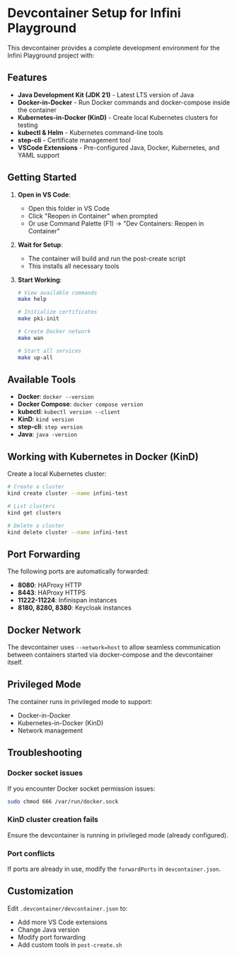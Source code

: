 # Devcontainer Setup for Infini Playground

This devcontainer provides a complete development environment for the Infini Playground project with:

## Features

- **Java Development Kit (JDK 21)** - Latest LTS version of Java
- **Docker-in-Docker** - Run Docker commands and docker-compose inside the container
- **Kubernetes-in-Docker (KinD)** - Create local Kubernetes clusters for testing
- **kubectl & Helm** - Kubernetes command-line tools
- **step-cli** - Certificate management tool
- **VSCode Extensions** - Pre-configured Java, Docker, Kubernetes, and YAML support

## Getting Started

1. **Open in VS Code**: 
   - Open this folder in VS Code
   - Click "Reopen in Container" when prompted
   - Or use Command Palette (F1) → "Dev Containers: Reopen in Container"

2. **Wait for Setup**: 
   - The container will build and run the post-create script
   - This installs all necessary tools

3. **Start Working**:
   ```bash
   # View available commands
   make help
   
   # Initialize certificates
   make pki-init
   
   # Create Docker network
   make wan
   
   # Start all services
   make up-all
   ```

## Available Tools

- **Docker**: `docker --version`
- **Docker Compose**: `docker compose version`
- **kubectl**: `kubectl version --client`
- **KinD**: `kind version`
- **step-cli**: `step version`
- **Java**: `java -version`

## Working with Kubernetes in Docker (KinD)

Create a local Kubernetes cluster:
```bash
# Create a cluster
kind create cluster --name infini-test

# List clusters
kind get clusters

# Delete a cluster
kind delete cluster --name infini-test
```

## Port Forwarding

The following ports are automatically forwarded:
- **8080**: HAProxy HTTP
- **8443**: HAProxy HTTPS
- **11222-11224**: Infinispan instances
- **8180, 8280, 8380**: Keycloak instances

## Docker Network

The devcontainer uses `--network=host` to allow seamless communication between containers started via docker-compose and the devcontainer itself.

## Privileged Mode

The container runs in privileged mode to support:
- Docker-in-Docker
- Kubernetes-in-Docker (KinD)
- Network management

## Troubleshooting

### Docker socket issues
If you encounter Docker socket permission issues:
```bash
sudo chmod 666 /var/run/docker.sock
```

### KinD cluster creation fails
Ensure the devcontainer is running in privileged mode (already configured).

### Port conflicts
If ports are already in use, modify the `forwardPorts` in `devcontainer.json`.

## Customization

Edit `.devcontainer/devcontainer.json` to:
- Add more VS Code extensions
- Change Java version
- Modify port forwarding
- Add custom tools in `post-create.sh`
